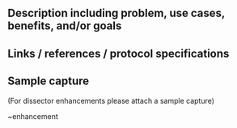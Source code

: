 ## Description including problem, use cases, benefits, and/or goals

## Links / references / protocol specifications

## Sample capture

(For dissector enhancements please attach a sample capture)


~enhancement
